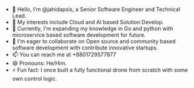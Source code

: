 - 👋 Hello, I'm @jahidapsis, a Senior Software Engineer and Technical Lead.
- 👀 My interests include Cloud and AI based Solution Develop.
- 🌱 Currently, I'm expanding my knowledge in Go and python with microservice based software development for future.
- 💞️ I'm eager to collaborate on Open source and community based software development with contribute innovative startups.
- 📫 You can reach me at +8801729577877
- 😄 Pronouns: He/Him.
- ⚡ Fun fact: I once built a fully functional drone from scratch with some own control logic.

<!---
jahidapsis/jahidapsis is a ✨ special ✨ repository because its `README.md` (this file) appears on your GitHub profile.
You can click the Preview link to take a look at your changes.
--->
